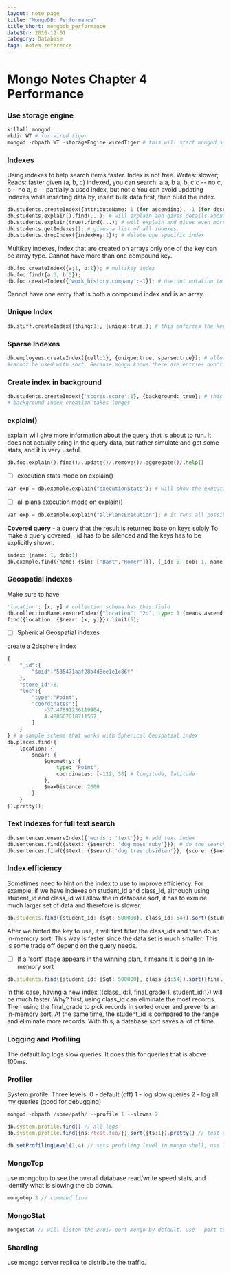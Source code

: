 ```yaml
---
layout: note_page
title: "MongoDB: Performance"
title_short: mongodb_performance
dateStr: 2016-12-01
category: Database
tags: notes reference
---
```

# Mongo Notes Chapter 4 Performance

### Use storage engine

```python
killall mongod
mkdir WT # for wired tiger
mongod -dbpath WT -storageEngine wiredTiger # this will start mongod server with wired tiger engine.
```

### Indexes

Using indexes to help search items faster. Index is not free.
Writes: slower;
Reads: faster
given (a, b, c) indexed, you can search:
a
a, b
a, b, c
c   -- no
c, b --no
a, c  -- partially a used index, but not c
You can avoid updating indexes while inserting data by, insert bulk data first, then build the index.

```python
db.students.createIndex({attributeName: 1 (for ascending), -1 (for descending)});
db.students.explain().find(...); # will explain and gives details about this query
db.students.explain(true).find(...); # will explain and gives even more details about this query, as well as running this query.
db.students.getIndexes(); # gives a list of all indexes.
db.students.dropIndex({indexKey:1}); # delete one specific index
```

Multikey indexes, index that are created on arrays
only one of the key can be array type. Cannot have more than one compound key.

```python
db.foo.createIndex({a;1, b:1}); # multikey index
db.foo.find({a:3, b:5});
db.foo.createIndex({'work_history.company':-1}); # use dot notation to create index berried deep
```

Cannot have one entry that is both a compound index and is an array.

### Unique Index

```python
db.stuff.createIndex({thing:1}, {unique:true}); # this enforces the key to be unique in the collection
```

### Sparse Indexes

```python
db.employees.createIndex({cell:1}, {unique:true, sparse:true}); # allows some entries to not have a cell
#cannot be used with sort. Because mongo knows there are entries don't have a cell
```

### Create index in background

```python
db.students.createIndex({'scores.score':1}, {background: true}; # this allows to access the same collection while the mongo is creating the index. So not block. Otherwise it will block the collection.
# background index creation takes longer
```

### explain()
explain will give more information about the query that is about to run. It does not actually bring in the query data, but rather simulate and get some stats, and it is very useful.

```python
db.foo.explain().find()/.update()/.remove()/.aggregate()/.help()
```

- [ ] execution stats mode on explain()

```python
var exp = db.example.explain("executionStats"); # will show the execution stats for the winning plan
```

- [ ] all plans execution mode on explain()

```python
var exp = db.example.explain("allPlansExecution"); # it runs all possible plan parallel and remember the one that is fastest.
```

**Covered query** - a query that the result is returned base on keys sololy
To make a query covered, _id has to be silenced and the keys has to be explicitly shown.

```python
index: {name: 1, dob:1}
db.example.find({name: {$in: ["Bart","Homer"]}}, {_id: 0, dob: 1, name: 1});
```

### Geospatial indexes

Make sure to have:

```python
'location': [x, y] # collection schema has this field
db.collectionName.ensureIndex({"location": '2d', type: 1 (means ascending)});
find({location: {$near: [x, y]}}).limit(5);
```

- [ ] Spherical Geospatial indexes

create a 2dsphere index

```python
{
    "_id":{
        "$oid":"535471aaf28b4d8ee1e1c86f"
    },
    "store_id":8,
    "loc":{
        "type":"Point",
        "coordinates":[
            -37.47891236119904,
            4.488667018711567
        ]
    }
} # a sample schema that works with Spherical Geospatial index
db.places.find({
    location: {
        $near: {
            $geometry: {
                type: "Point",
                coordinates: [-122, 38] # longitude, latitude
            },
            $maxDistance: 2000
        }
    }
}).pretty();
```

### Text Indexes for full text search

```python
db.sentences.ensureIndex({'words': 'text'}); # add text index
db.sentences.find({$text: {$search: 'dog moss ruby'}}); # do the search, find those have dog or moss or ruby. and it is case insensitive.
db.sentences.find({$text: {$search:'dog tree obsidian'}}, {score: {$meta: 'textScore'}}).sort({score: {$meta: 'textScore'}}); # will sort the results based on relevance
```

### Index efficiency

Sometimes need to hint on the index to use to improve efficiency. For example,
if we have indexes on student_id and class_id, although using student_id and class_id will allow the in database sort, it has to exmine much larger set of data and therefore is slower.

```typescript
db.students.find({student_id: {$gt: 500000}, class_id: 54}).sort({student_id: 1}).hint({class_id:1}) // use hind to instruct mongo to use specific index
```

After we hinted the key to use, it will first filter the class_ids and then do an in-memory sort. This way is faster since the data set is much smaller. This is some trade off depend on the query needs.

- [ ] If a 'sort' stage appears in the winning plan, it means it is doing an in-memory sort

```typescript
db.students.find({student_id: {$gt: 500000}, class_id:54}).sort({final_grade: 1})
```

in this case, having a new index ({class_id:1, final_grade:1, student_id:1}) will be much faster. Why?
first, using class_id can eliminate the most records. Then using the final_grade to pick records in sorted order and prevents an in-memory sort. At the same time, the student_id is compared to the range and eliminate more records. With this, a database sort saves a lot of time.

### Logging and Profiling

The default log logs slow queries. It does this for queries that is above 100ms.

### Profiler

System.profile. Three levels:
0 - default (off)
1 - log slow queries
2 - log all my queries (good for debugging)

```typescript
mongod -dbpath /some/path/ --profile 1 --slowms 2

db.system.profile.find() // all logs
db.system.profile.find({ns:/test.foo/}).sort({ts:1}).pretty() // test db, test collection. ns stands for name space, and ts stands for timestamp.

db.setProfilingLevel(1,4) // sets profiling level in mongo shell, use level 1 and slowms 4ms. use getProfilingStatus() to see the setting.
```

### MongoTop

use mongotop to see the overall database read/write speed stats, and identify what is slowing the db down.

```typescript
mongotop 3 // command line
```

### MongoStat

```typescript
mongostat // will listen the 27017 port mongo by default. use --port to change it
```

### Sharding

use mongo server replica to distribute the traffic.
